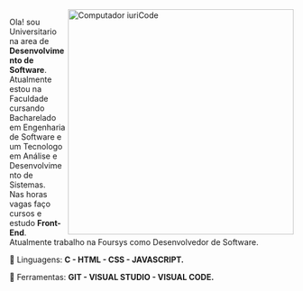 <img src="https://raw.githubusercontent.com/MicaelliMedeiros/micaellimedeiros/master/image/computer-illustration.png" min-width="400px" max-width="400px" width="400px" align="right" alt="Computador iuriCode">

<p align="left"> 
  Ola! sou Universitario na area de <strong>Desenvolvimento de Software</strong>.<br>
  Atualmente estou na Faculdade cursando Bacharelado em Engenharia de Software e um Tecnologo em Análise e Desenvolvimento de Sistemas.<br>
  Nas horas vagas faço cursos e estudo <strong>Front-End</strong>.<br>
  Atualmente trabalho na Foursys como Desenvolvedor de Software.
</p>

<p align="left">
  🦄 Linguagens: <strong>C - HTML - CSS - JAVASCRIPT.</strong>
</p>
<p align="left">
  💼 Ferramentas: <strong>GIT - VISUAL STUDIO - VISUAL CODE.</strong>
</p>
  
